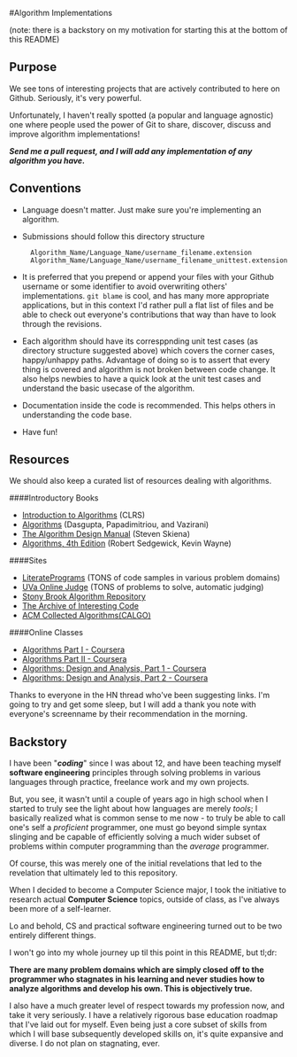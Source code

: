 #Algorithm Implementations

(note: there is a backstory on my motivation for starting this at the bottom of this README)


Purpose
----------
We see tons of interesting projects that are actively contributed to here on Github. Seriously, it's very powerful.

Unfortunately, I haven't really spotted (a popular and language agnostic) one where people used the power of Git to share, discover, discuss and improve algorithm implementations! 

***Send me a pull request, and I will add any implementation of any algorithm you have.***

Conventions
-----------

+ Language doesn't matter. Just make sure you're implementing an algorithm.
+ Submissions should follow this directory structure
	
		Algorithm_Name/Language_Name/username_filename.extension
		Algorithm_Name/Language_Name/username_filename_unittest.extension
    
+ It is preferred that you prepend or append your files with your Github username or some identifier to avoid overwriting others' implementations. `git blame` is cool, and has many more appropriate applications, but in this context I'd rather pull a flat list of files and be able to check out everyone's contributions that way than have to look through the revisions.

+ Each algorithm should have its corresppnding unit test cases (as directory structure suggested above) which covers the corner cases, happy/unhappy paths.
	Advantage of doing so is to assert that every thing is covered and algorithm is not broken between code change.
	It also helps newbies to have a quick look at the unit test cases and understand the basic usecase of the algorithm.

+ Documentation inside the code is recommended. This helps others in understanding the code base.

+ Have fun!

Resources
---------
We should also keep a curated list of resources dealing with algorithms.

####Introductory Books
+ [Introduction to Algorithms](http://www.amazon.com/Introduction-Algorithms-Second-Edition-Thomas/dp/0262032937) (CLRS)
+ [Algorithms](http://www.amazon.com/Algorithms-Sanjoy-Dasgupta/dp/0073523402) (Dasgupta, Papadimitriou, and Vazirani)
+ [The Algorithm Design Manual](http://www.amazon.com/Algorithm-Design-Manual-Steve-Skiena/dp/0387948600) (Steven Skiena)
+ [Algorithms, 4th Edition](http://algs4.cs.princeton.edu/home/) (Robert Sedgewick, Kevin Wayne)


####Sites
+ [LiteratePrograms](http://en.literateprograms.org/LiteratePrograms:Welcome) (TONS of code samples in various problem domains)
+ [UVa Online Judge](http://uva.onlinejudge.org) (TONS of problems to solve, automatic judging)
+ [Stony Brook Algorithm Repository](http://www.cs.sunysb.edu/~algorith/)
+ [The Archive of Interesting Code](http://www.keithschwarz.com/interesting/)
+ [ACM Collected Algorithms(CALGO)](http://calgo.acm.org)

####Online Classes
+ [Algorithms Part I - Coursera](https://www.coursera.org/course/algs4partI)
+ [Algorithms Part II - Coursera](https://www.coursera.org/course/algs4partII)
+ [Algorithms: Design and Analysis, Part 1 - Coursera](https://www.coursera.org/course/algo)
+ [Algorithms: Design and Analysis, Part 2 - Coursera](https://www.coursera.org/course/algo2)

Thanks to everyone in the HN thread who've been suggesting links. I'm going to try and get some sleep, but I will add a thank you note with everyone's screenname by their recommendation in the morning.

Backstory
---------
I have been "***coding***" since I was about 12, and have been teaching myself **software engineering** principles through solving problems in various languages through practice, freelance work and my own projects.

But, you see, it wasn't until a couple of years ago in high school when I started to truly see the light about how languages are merely *tools*; I basically realized what is common sense to me now - to truly be able to call one's self a *proficient* programmer, one must go beyond simple syntax slinging and be capable of efficiently solving a much wider subset of problems within computer programming than the *average* programmer.

Of course, this was merely one of the initial revelations that led to the revelation that ultimately led to this repository. 


When I decided to become a Computer Science major, I took the initiative to research actual **Computer Science** topics, outside of class, as I've always been more of a self-learner.

 Lo and behold, CS and practical software engineering turned out to be two entirely different things. 

I won't go into my whole journey up til this point in this README, but tl;dr:

**There are many problem domains which are simply closed off to the programmer who stagnates in his learning and never studies how to analyze algorithms and develop his own. This is objectively true.**


I also have a much greater level of respect towards my profession now, and take it very seriously. I have a relatively rigorous base education roadmap that I've laid out for myself. Even being just a core subset of skills from which I will base subsequently developed skills on, it's quite expansive and diverse. I do not plan on stagnating, ever.

